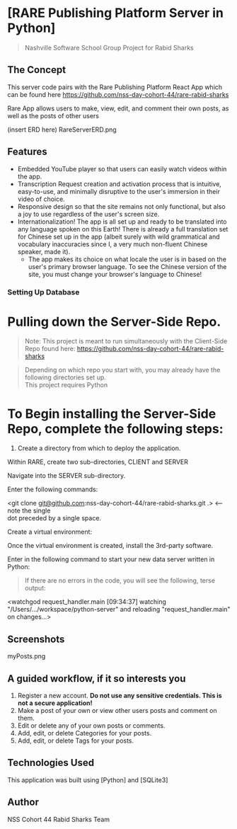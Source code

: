 # [RARE Publishing Platform Server in Python]

> Nashville Software School Group Project for Rabid Sharks

## The Concept

This server code pairs with the Rare Publishing Platform React App which can be found here https://github.com/nss-day-cohort-44/rare-rabid-sharks

Rare App allows users to make, view, edit, and comment their own posts, as well as the posts of other users

(insert ERD here)
RareServerERD.png

## Features

* Embedded YouTube player so that users can easily watch videos within the app.
* Transcription Request creation and activation process that is intuitive, easy-to-use, and minimally disruptive to the user's immersion in their video of choice.
* Responsive design so that the site remains not only functional, but also a joy to use regardless of the user's screen size.
* Internationalization! The app is all set up and ready to be translated into any language spoken on this Earth! There is already a full translation set for Chinese set up in the app (albeit surely with wild grammatical and vocabulary inaccuracies since I, a very much non-fluent Chinese speaker, made it).
    * The app makes its choice on what locale the user is in based on the user's primary browser language. To see the Chinese version of the site, you must change your browser's language to Chinese!


### Setting Up Database

# Pulling down the Server-Side Repo. 
 
> Note: This project is meant to run simultaneously with the Client-Side Repo found here: https://github.com/nss-day-cohort-44/rare-rabid-sharks  
 
> Depending on which repo you start with, you may already have the following directories set up.  
> This project requires Python  
 
# To Begin installing the Server-Side Repo, complete the following steps: 
 
1. Create a directory from which to deploy the application. 
	
<mkdir RARE>
 
Within RARE, create two sub-directories, CLIENT and SERVER 

<mkdir CLIENT>
	
<mkdir SERVER>
 
Navigate into the SERVER sub-directory. 
 
<cd CLIENT>
 
Enter the following commands: 
	
 <git clone git@github.com:nss-day-cohort-44/rare-rabid-sharks.git .> <-- note the single 	
dot preceded by a single space.  
 
Create a virtual environment: 
<pipenv shell>

Once the virtual environment is created, install the 3rd-party software. 

<pipenv install autopep8 watchgod>

Enter in the following command to start your new data server written in Python: 

<watchgod request_handler.main>

> If there are no errors in the code, you will see the following, terse output:  
 
<watchgod request_handler.main [09:34:37] watching "/Users/.../workspace/python-server" and reloading "request_handler.main" on changes…> 









## Screenshots

myPosts.png

## A guided workflow, if it so interests you

1. Register a new account. **Do not use any sensitive credentials. This is not a secure application!** 
1. Make a post of your own or view other users posts and comment on them.
1. Edit or delete any of your own posts or comments.
1. Add, edit, or delete Categories for your posts.
1. Add, edit, or delete Tags for your posts.

## Technologies Used

This application was built using [Python] and [SQLite3]  

## Author

NSS Cohort 44 Rabid Sharks Team
